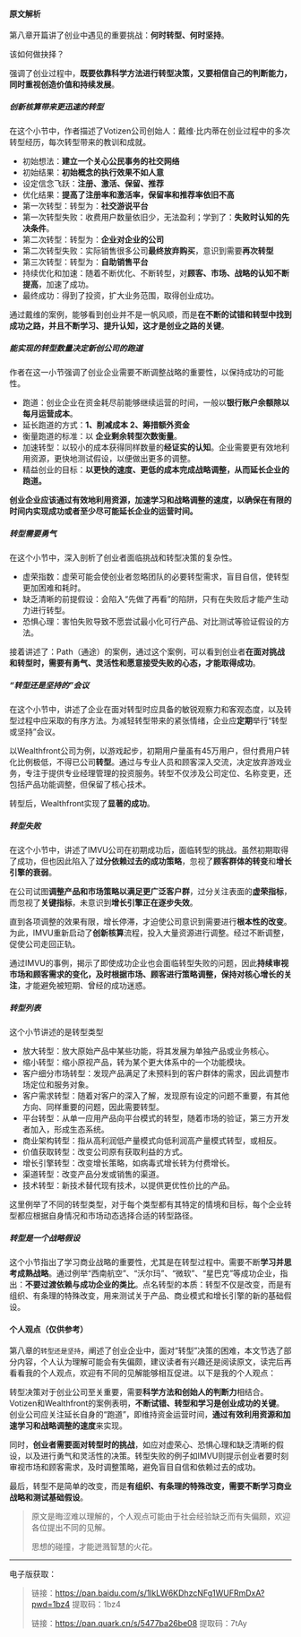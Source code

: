 #### 原文解析

第八章开篇讲了创业中遇见的重要挑战：**何时转型、何时坚持**。

该如何做抉择？

强调了创业过程中，**既要依靠科学方法进行转型决策，又要相信自己的判断能力，同时重视创造价值和持续发展**。

##### 创新核算带来更迅速的转型

在这个小节中，作者描述了Votizen公司创始人：戴维·比内蒂在创业过程中的多次转型经历，每次转型带来的教训和成就。

- 初始想法：**建立一个关心公民事务的社交网络**
- 初始结果：**初始概念的执行效果不如人意**
- 设定信念飞跃：**注册、激活、保留、推荐**
- 优化结果：**提高了注册率和激活率，保留率和推荐率依旧不高**
- 第一次转型：转型为：**社交游说平台**
- 第一次转型失败：收费用户数量依旧少，无法盈利；学到了：**失败时认知的先决条件**。
- 第二次转型：转型为：**企业对企业的公司**
- 第二次转型失败：实际销售很多公司**最终放弃购买**，意识到需要**再次转型**
- 第三次转型：转型为：**自助销售平台**
- 持续优化和加速：随着不断优化、不断转型，对**顾客、市场、战略的认知不断提高**，加速了成功。
- 最终成功：得到了投资，扩大业务范围，取得创业成功。

通过戴维的案例，能够看到创业并不是一帆风顺，而是**在不断的试错和转型中找到成功之路，并且不断学习、提升认知，这才是创业之路的关键**。

##### 能实现的转型数量决定新创公司的跑道

作者在这一小节强调了创业企业需要不断调整战略的重要性，以保持成功的可能性。

- 跑道：创业企业在资金耗尽前能够继续运营的时间，一般以**银行账户余额除以每月运营成本**。
- 延长跑道的方式：**1、削减成本 2、筹措额外资金**
- 衡量跑道的标准：以 **企业剩余转型次数衡量**。
- 加速转型：以较小的成本获得同样数量的**经证实的认知**。企业需要更有效地利用资源，更快地测试假设，以便做出更多的调整。
- 精益创业的目标：**以更快的速度、更低的成本完成战略调整，从而延长企业的跑道。**

**创业企业应该通过有效地利用资源，加速学习和战略调整的速度，以确保在有限的时间内实现成功或者至少尽可能延长企业的运营时间。**

##### 转型需要勇气

在这个小节中，深入剖析了创业者面临挑战和转型决策的复杂性。

- 虚荣指数：虚荣可能会使创业者忽略团队的必要转型需求，盲目自信，使转型更加困难和耗时。
- 缺乏清晰的前提假设：会陷入“先做了再看”的陷阱，只有在失败后才能产生动力进行转型。
- 恐惧心理：害怕失败导致不愿尝试最小化可行产品、对比测试等验证假设的方法。

接着讲述了：Path（通途）的案例，通过这个案例，可以看到创业者**在面对挑战和转型时，需要有勇气、灵活性和愿意接受失败的心态，才能取得成功**。

##### “转型还是坚持的”会议

在这个小节中，讲述了企业在面对转型时应具备的敏锐观察力和客观态度，以及转型过程中应采取的有序方法。为减轻转型带来的紧张情绪，企业应**定期**举行“转型或坚持”会议。

以Wealthfront公司为例，以游戏起步，初期用户量虽有45万用户，但付费用户转化比例极低，不得已公司**转型**。通过与专业人员和顾客深入交流，决定放弃游戏业务，专注于提供专业经理管理的投资服务。转型不仅涉及公司定位、名称变更，还包括产品功能调整，但保留了核心技术。

转型后，Wealthfront实现了**显著的成功**。

##### 转型失败

在这个小节中，讲述了IMVU公司在初期成功后，面临转型的挑战。虽然初期取得了成功，但也因此陷入了**过分依赖过去的成功策略**，忽视了**顾客群体的转变**和**增长引擎的衰弱**。

在公司试图**调整产品和市场策略以满足更广泛客户群**，过分关注表面的**虚荣指标**，而忽视了**关键指标**，未意识到**增长引擎正在逐步失效**。

直到各项调整的效果有限，增长停滞，才迫使公司意识到需要进行**根本性的改变**。为此，IMVU重新启动了**创新核算**流程，投入大量资源进行调整。经过不断调整，促使公司走回正轨。

通过IMVU的事例，揭示了即使成功企业也会面临转型失败的问题，因此**持续审视市场和顾客需求的变化，及时根据市场、顾客进行策略调整，保持对核心增长的关注**，才能避免被短期、曾经的成功迷惑。

##### 转型列表

这个小节讲述的是转型类型

- 放大转型：放大原始产品中某些功能，将其发展为单独产品或业务核心。
- 缩小转型：缩小原视产品，转为某个更大体系中的一个功能模块。
- 客户细分市场转型：发现产品满足了未预料到的客户群体的需求，因此调整市场定位和服务对象。
- 客户需求转型：随着对客户的深入了解，发现原有设定的问题不重要，有其他方向、同样重要的问题，因此需要转型。
- 平台转型：从单一应用产品向平台模式的转型，随着市场的验证，第三方开发者加入，形成生态系统。
- 商业架构转型：指从高利润低产量模式向低利润高产量模式转型，或相反。
- 价值获取转型：改变公司原有获取利益的方式。
- 增长引擎转型：改变增长策略，如病毒式增长转为付费增长。
- 渠道转型：改变产品分发或销售的渠道。
- 技术转型：新技术替代现有技术，以提供更优性价比的产品。

这里例举了不同的转型类型，对于每个类型都有其特定的情境和目标，每个企业转型都应根据自身情况和市场动态选择合适的转型路径。

##### 转型是一个战略假设

这个小节指出了学习商业战略的重要性，尤其是在转型过程中。需要不断**学习并思考成熟战略**。通过例举“西南航空”、“沃尔玛”、“微软”、“星巴克”等成功企业，指出：**不要过渡依赖与成功企业的类比**。点名转型的本质：转型不仅是改变，而是有组织、有条理的特殊改变，用来测试关于产品、商业模式和增长引擎的新的基础假设。

#### 个人观点（仅供参考）

第八章的`转型还是坚持`，阐述了创业企业中，面对“转型”决策的困难，本文节选了部分内容，个人认为理解可能会有失偏颇，建议读者有兴趣还是阅读原文，读完后再看看我的个人观点，欢迎有不同的见解能够相互促进。以下是我的个人观点：

转型决策对于创业公司至关重要，需要**科学方法和创始人的判断力**相结合。Votizen和Wealthfront的案例表明，**不断试错、转型和学习是创业成功的关键**。创业公司应关注延长自身的“跑道”，即维持资金运营时间，**通过有效利用资源和加速学习和战略调整的速度**来实现。

同时，**创业者需要面对转型时的挑战**，如应对虚荣心、恐惧心理和缺乏清晰的假设，以及进行勇气和灵活性的决策。转型失败的例子如IMVU则提示创业者要时刻审视市场和顾客需求，及时调整策略，避免盲目自信和依赖过去的成功。

最后，转型不是简单的改变，而是**有组织、有条理的特殊改变，需要不断学习商业战略和测试基础假设**。

>原文是晦涩难以理解的，个人观点可能由于社会经验缺乏而有失偏颇，欢迎各位提出不同的见解。
>
>思想的碰撞，才能迸溅智慧的火花。

-----------

电子版获取：

>链接：https://pan.baidu.com/s/1lkLW6KDhzcNFg1WUFRmDxA?pwd=1bz4 
>提取码：1bz4
>
>链接：https://pan.quark.cn/s/5477ba26be08 
>提取码：7tAy
